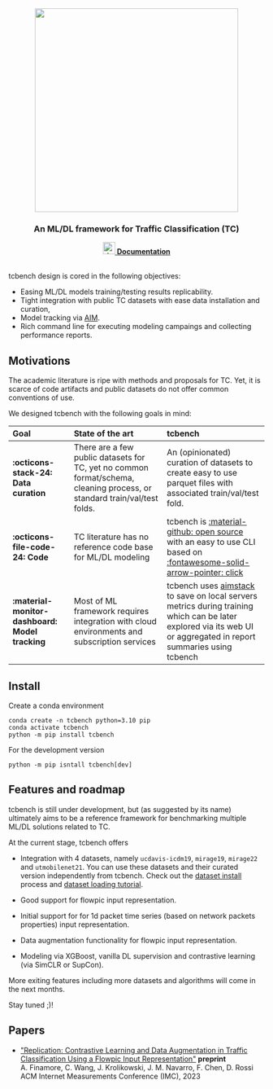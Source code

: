<div align="center">
  <img src="https://tcbenchstack.github.io/tcbench/tcbench_logo.svg" width="400px"/>
  <h3>An ML/DL framework for Traffic Classification (TC)</h3>
  <a href="https://tcbenchstack.github.io/tcbench">
  <img width="24" height="24" src="https://img.icons8.com/fluency/48/domain.png" alt="domain"/>
  <b>Documentation</b>
  </a>
</div>

<br>

tcbench design is cored in the following objectives:

* Easing ML/DL models training/testing results replicability.
* Tight integration with public TC datasets with ease data installation and curation,
* Model tracking via [AIM](https://github.com/aimhubio/aim). 
* Rich command line for executing modeling campaings and collecting performance reports.



## Motivations

The academic literature is ripe with methods and proposals for TC.
Yet, it is scarce of code artifacts and public datasets 
do not offer common conventions of use.

We designed tcbench with the following goals in mind:

| Goal | State of the art | tcbench |
|:-----|:-----------------|:--------|
|__:octicons-stack-24: Data curation__ | There are a few public datasets for TC, yet no common format/schema, cleaning process, or standard train/val/test folds. | An (opinionated) curation of datasets to create easy to use parquet files with associated train/val/test fold.|
|__:octicons-file-code-24: Code__ | TC literature has no reference code base for ML/DL modeling | tcbench is [:material-github: open source](https://github.com/tcbenchstack/tcbench) with an easy to use CLI based on [:fontawesome-solid-arrow-pointer: click](https://click.palletsprojects.com/en/8.1.x/)|
|__:material-monitor-dashboard: Model tracking__ | Most of ML framework requires integration with cloud environments and subscription services | tcbench uses [aimstack](https://aimstack.io/) to save on local servers metrics during training which can be later explored via its web UI or aggregated in report summaries using tcbench |

## Install

Create a conda environment

```
conda create -n tcbench python=3.10 pip
conda activate tcbench
python -m pip install tcbench
```

For the development version
```
python -m pip isntall tcbench[dev]
```

## Features and roadmap

tcbench is still under development, but (as suggested by its name) ultimately aims
to be a reference framework for benchmarking multiple ML/DL solutions 
related to TC.

At the current stage, tcbench offers

* Integration with 4 datasets, namely `ucdavis-icdm19`, `mirage19`, `mirage22` and `utmobilenet21`.
You can use these datasets and their curated version independently from tcbench.
Check out the [dataset install](https://tcbenchstack.github.io/tcbench/datasets/install) process and [dataset loading tutorial](https://tcbenchstack.github.io/tcbench/datasets/guides/tutorial_load_datasets/).

* Good support for flowpic input representation.

* Initial support for for 1d packet time series (based on network packets properties) input representation.

* Data augmentation functionality for flowpic input representation.

* Modeling via XGBoost, vanilla DL supervision and contrastive learning (via SimCLR or SupCon).

More exiting features including more datasets and algorithms will come in the next months. 

Stay tuned ;)!

## Papers

* ["Replication: Contrastive Learning and Data Augmentation in Traffic Classification Using a Flowpic Input Representation"](https://arxiv.org/abs/2309.09733) __preprint__<br>
A. Finamore, C. Wang, J. Krolikowski, J. M. Navarro, F. Chen, D. Rossi<br>
ACM Internet Measurements Conference (IMC), 2023

